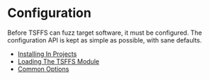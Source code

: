 # Configuration

Before TSFFS can fuzz target software, it must be configured. The configuration API is
kept as simple as possible, with sane defaults.

- [Installing In Projects](installing-in-projects.md)
- [Loading The TSFFS Module](loading-module.md)
- [Common Options](common-options.md)